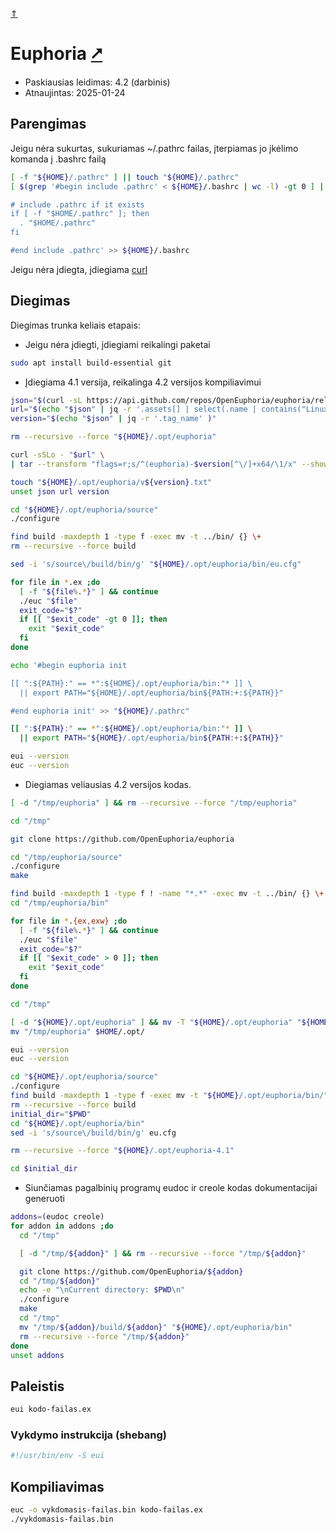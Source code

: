 [&uArr;](./readme.md)

# Euphoria [&#x2B67;](https://openeuphoria.org/)

* Paskiausias leidimas: 4.2 (darbinis)
* Atnaujintas: 2025-01-24

## Parengimas

Jeigu nėra sukurtas, sukuriamas ~/.pathrc failas, įterpiamas jo įkėlimo komanda į .bashrc failą

```bash
[ -f "${HOME}/.pathrc" ] || touch "${HOME}/.pathrc"
[ $(grep '#begin include .pathrc' < ${HOME}/.bashrc | wc -l) -gt 0 ] || echo '#begin include .pathrc

# include .pathrc if it exists
if [ -f "$HOME/.pathrc" ]; then
  . "$HOME/.pathrc"
fi

#end include .pathrc' >> ${HOME}/.bashrc
```

Jeigu nėra įdiegta, įdiegiama [curl](../utils/curl.md)

## Diegimas

Diegimas trunka keliais etapais:

* Jeigu nėra įdiegti, įdiegiami reikalingi paketai

```bash
sudo apt install build-essential git
```

* Įdiegiama 4.1 versija, reikalinga 4.2 versijos kompiliavimui

```bash
json="$(curl -sL https://api.github.com/repos/OpenEuphoria/euphoria/releases/latest)"
url="$(echo "$json" | jq -r '.assets[] | select(.name | contains("Linux-x64")) | .browser_download_url' )"
version="$(echo "$json" | jq -r '.tag_name' )"

rm --recursive --force "${HOME}/.opt/euphoria"

curl -sSLo - "$url" \
| tar --transform "flags=r;s/^(euphoria)-$version[^\/]+x64/\1/x" --show-transformed-names -xzC "${HOME}/.opt"

touch "${HOME}/.opt/euphoria/v${version}.txt"
unset json url version

cd "${HOME}/.opt/euphoria/source"
./configure

find build -maxdepth 1 -type f -exec mv -t ../bin/ {} \+
rm --recursive --force build

sed -i 's/source\/build/bin/g' "${HOME}/.opt/euphoria/bin/eu.cfg"

for file in *.ex ;do
  [ -f "${file%.*}" ] && continue
  ./euc "$file"
  exit_code="$?"
  if [[ "$exit_code" -gt 0 ]]; then
    exit "$exit_code"
  fi 
done

echo '#begin euphoria init

[[ ":${PATH}:" == *":${HOME}/.opt/euphoria/bin:"* ]] \
  || export PATH="${HOME}/.opt/euphoria/bin${PATH:+:${PATH}}"

#end euphoria init' >> "${HOME}/.pathrc"

[[ ":${PATH}:" == *":${HOME}/.opt/euphoria/bin:"* ]] \
  || export PATH="${HOME}/.opt/euphoria/bin${PATH:+:${PATH}}"

eui --version
euc --version
```

* Diegiamas veliausias 4.2 versijos kodas.

```bash
[ -d "/tmp/euphoria" ] && rm --recursive --force "/tmp/euphoria"

cd "/tmp"

git clone https://github.com/OpenEuphoria/euphoria

cd "/tmp/euphoria/source"
./configure
make

find build -maxdepth 1 -type f ! -name "*.*" -exec mv -t ../bin/ {} \+
cd "/tmp/euphoria/bin"

for file in *.{ex,exw} ;do
  [ -f "${file%.*}" ] && continue
  ./euc "$file"
  exit_code="$?"
  if [[ "$exit_code" > 0 ]]; then
    exit "$exit_code"
  fi 
done

cd "/tmp"

[ -d "${HOME}/.opt/euphoria" ] && mv -T "${HOME}/.opt/euphoria" "${HOME}/.opt/euphoria-4.1"
mv "/tmp/euphoria" $HOME/.opt/

eui --version
euc --version

cd "${HOME}/.opt/euphoria/source"
./configure
find build -maxdepth 1 -type f -exec mv -t "${HOME}/.opt/euphoria/bin/" {} \+
rm --recursive --force build
initial_dir="$PWD"
cd "${HOME}/.opt/euphoria/bin"
sed -i 's/source\/build/bin/g' eu.cfg

rm --recursive --force "${HOME}/.opt/euphoria-4.1"

cd $initial_dir
```

* Siunčiamas pagalbinių programų eudoc ir creole kodas dokumentacijai generuoti

```bash
addons=(eudoc creole)
for addon in addons ;do
  cd "/tmp"

  [ -d "/tmp/${addon}" ] && rm --recursive --force "/tmp/${addon}"

  git clone https://github.com/OpenEuphoria/${addon}
  cd "/tmp/${addon}"
  echo -e "\nCurrent directory: $PWD\n"
  ./configure
  make
  cd "/tmp"
  mv "/tmp/${addon}/build/${addon}" "${HOME}/.opt/euphoria/bin"
  rm --recursive --force "/tmp/${addon}"
done
unset addons
```

## Paleistis

```bash
eui kodo-failas.ex
```

### Vykdymo instrukcija (shebang)

```bash
#!/usr/bin/env -S eui
```

## Kompiliavimas

```bash
euc -o vykdomasis-failas.bin kodo-failas.ex
./vykdomasis-failas.bin
```

